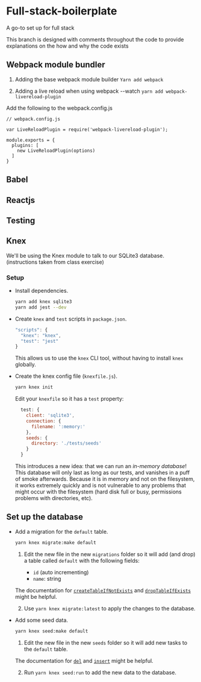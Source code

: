 # Full-stack-boilerplate
A go-to set up for full stack

This branch is designed with comments throughout the code to provide explanations on the how and why the code exists

## Webpack module bundler
1.  Adding the base webpack module builder
  ```Yarn add webpack```

2. Adding a live reload when using webpack --watch
  ```yarn add webpack-livereload-plugin```

Add the following to the webpack.config.js

  ```
  // webpack.config.js
  
  var LiveReloadPlugin = require('webpack-livereload-plugin');
  
  module.exports = {
    plugins: [
      new LiveReloadPlugin(options)
    ]
  }
  ```

  ## Babel



  ## Reactjs



  ## Testing



  ## Knex

We'll be using the Knex module to talk to our SQLite3 database. (instructions taken from class exercise)


### Setup

* Install dependencies.

  ```sh
  yarn add knex sqlite3
  yarn add jest --dev
  ```

* Create `knex` and `test` scripts in `package.json`.

  ```js
  "scripts": {
    "knex": "knex",
    "test": "jest"
  }
  ```

  This allows us to use the `knex` CLI tool, without having to install `knex` globally.

* Create the knex config file (`knexfile.js`).

  ```sh
  yarn knex init
  ```

  Edit your `knexfile` so it has a `test` property:

  ```js
    test: {
      client: 'sqlite3',
      connection: {
        filename: ':memory:'
      },
      seeds: {
        directory: './tests/seeds'
      }
    }
  ```

  This introduces a new idea: that we can run an _in-memory database_! This database will only last as long as our tests, and vanishes in a puff of smoke afterwards. Because it is in memory and not on the filesystem, it works extremely quickly and is not vulnerable to any problems that might occur with the filesystem (hard disk full or busy, permissions problems with directories, etc).


## Set up the database

* Add a migration for the `default` table.

  ```sh
  yarn knex migrate:make default
  ```

  1. Edit the new file in the new `migrations` folder so it will add (and drop) a table called `default` with the following fields:

      * `id` (auto incrementing)
      * `name`: string

  The documentation for [`createTableIfNotExists`](http://knexjs.org/#Schema-createTableIfNotExists) and [`dropTableIfExists`](http://knexjs.org/#Schema-dropTableIfExists) might be helpful.

  2. Use `yarn knex migrate:latest` to apply the changes to the database.

* Add some seed data.

  ```sh
  yarn knex seed:make default
  ```

  1. Edit the new file in the new `seeds` folder so it will add new tasks to the `default` table.

  The documentation for [`del`](http://knexjs.org/#Builder-del%20/%20delete) and [`insert`](http://knexjs.org/#Builder-insert) might be helpful.

  2. Run `yarn knex seed:run` to add the new data to the database.




